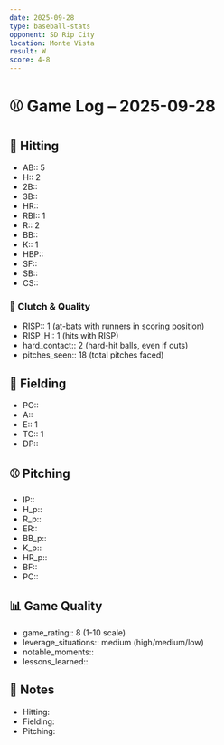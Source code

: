 ```yaml
---
date: 2025-09-28
type: baseball-stats
opponent: SD Rip City
location: Monte Vista
result: W
score: 4-8
---
```


# ⚾️ Game Log – 2025-09-28

## 🥎 Hitting
- AB:: 5
- H:: 2
- 2B::
- 3B::
- HR::
- RBI:: 1
- R:: 2
- BB::
- K:: 1
- HBP::
- SF::
- SB::
- CS::

### 🎯 Clutch & Quality
- RISP:: 1 (at-bats with runners in scoring position)
- RISP_H:: 1 (hits with RISP)
- hard_contact:: 2 (hard-hit balls, even if outs)
- pitches_seen:: 18 (total pitches faced) 

## 🧤 Fielding
- PO:: 
- A:: 
- E:: 1
- TC:: 1
- DP:: 

## ⚾️ Pitching
- IP::
- H_p::
- R_p::
- ER::
- BB_p::
- K_p::
- HR_p::
- BF::
- PC:: 

## 📊 Game Quality
- game_rating:: 8 (1-10 scale)
- leverage_situations:: medium (high/medium/low)
- notable_moments::
- lessons_learned::

## 📝 Notes
- Hitting:
- Fielding:
- Pitching:
